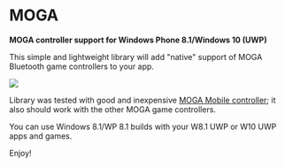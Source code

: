 # MOGA
**MOGA controller support for Windows Phone 8.1/Windows 10 (UWP)**

This simple and lightweight library will add "native" support of MOGA Bluetooth game controllers to your app.

![](http://senssoft.com/img/MOGA.jpg)

Library was tested with good and inexpensive [MOGA Mobile controller](https://www.amazon.com/gp/product/B0096L2SJ0/?tag=wpcentral00-20&ascsubtag=UUwpUvbUpU3563135); it also should work with the other MOGA game controllers.

You can use Windows 8.1/WP 8.1 builds with your W8.1 UWP or W10 UWP apps and games.

Enjoy!
